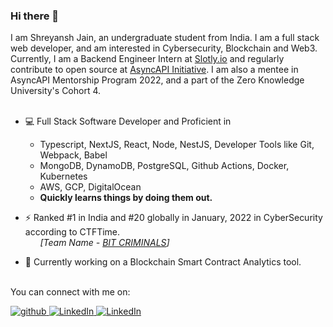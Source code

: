 ### Hi there 👋

I am Shreyansh Jain, an undergraduate student from India. I am a full stack web developer, and am interested in Cybersecurity, Blockchain and Web3. Currently, I am a Backend Engineer Intern at [Slotly.io](https://slotly.io) and regularly contribute to open source at [AsyncAPI Initiative](https://asyncapi.org). I am also a mentee in AsyncAPI Mentorship Program 2022, and a part of the Zero Knowledge University's Cohort 4.<br /><br />

- 💻 Full Stack Software Developer 
  and Proficient in
    - Typescript, NextJS, React, Node, NestJS, Developer Tools like Git, Webpack, Babel
    - MongoDB, DynamoDB, PostgreSQL, Github Actions, Docker, Kubernetes
    - AWS, GCP, DigitalOcean
    - **Quickly learns things by doing them out.**

- ⚡ Ranked #1 in India and #20 globally in January, 2022 in CyberSecurity according to CTFTime.<br />
     &nbsp; &nbsp; &nbsp; <i>[Team Name - [BIT CRIMINALS](https://ctftime.org/team/151727)] </i><br/>
- 🔭 Currently working on a Blockchain Smart Contract Analytics tool. <br /><br />

You can connect with me on:

<a href="https://medium.com/@shreyansheth" target="_blank">
  <img src=https://img.shields.io/badge/medium-%2324292e.svg?&style=for-the-badge&logo=medium&logoColor=white alt=github style="margin-bottom: 5px;" />
</a>
<a href="https://www.linkedin.com/in/sudoshreyansh/" target="_blank">
  <img alt="LinkedIn" src="https://img.shields.io/badge/linkedin%20-%230077B5.svg?&style=for-the-badge&logo=linkedin&logoColor=white"/>
</a>
<a href="https://twitter.com/shreyansheth/" target="_blank">
  <img alt="LinkedIn" src="https://img.shields.io/badge/twitter-%231DA1F2.svg?&style=for-the-badge&logo=twitter&logoColor=white"/>
</a>

<!--
**sudoshreyansh/sudoshreyansh** is a ✨ _special_ ✨ repository because its `README.md` (this file) appears on your GitHub profile.

Here are some ideas to get you started:

- 🔭 I’m currently working on ...
- 🌱 I’m currently learning ...
- 👯 I’m looking to collaborate on ...
- 🤔 I’m looking for help with ...
- 💬 Ask me about ...
- 📫 How to reach me: ...
- 😄 Pronouns: ...
- ⚡ Fun fact: ...
-->

